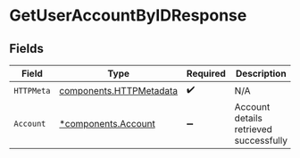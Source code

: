 # GetUserAccountByIDResponse


## Fields

| Field                                                              | Type                                                               | Required                                                           | Description                                                        |
| ------------------------------------------------------------------ | ------------------------------------------------------------------ | ------------------------------------------------------------------ | ------------------------------------------------------------------ |
| `HTTPMeta`                                                         | [components.HTTPMetadata](../../models/components/httpmetadata.md) | :heavy_check_mark:                                                 | N/A                                                                |
| `Account`                                                          | [*components.Account](../../models/components/account.md)          | :heavy_minus_sign:                                                 | Account details retrieved successfully                             |